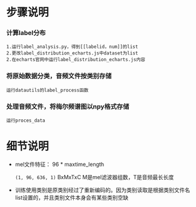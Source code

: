 # 步骤说明

### 计算label分布

    1.运行label_analysis.py，得到[[labelid，num]]的list
    2.更改label_distribution_echarts.js中dataset为list
    2.在echarts官网中运行label_distribution_echarts.js内容
    
### 将原始数据分类，音频文件按类别存储

    运行datautils的label_process函数
 
### 处理音频文件，将梅尔频谱图以npy格式存储
    
    运行proces_data
    
# 细节说明

* mel文件特征：  96 * maxtime_length
   
   `(1, 96, 636, 1)`  BxMxTxC M是mel滤波器组数，T是音频最长长度

* 训练使用类别是原类别经过了重新编码的。因为类别读取是根据类别文件名list设置的，并且类别文件本身会有某些类别空缺
